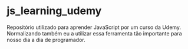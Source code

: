 # js_learning_udemy
Repositório utilizado para aprender JavaScript por um curso da Udemy. 
Normalizando também eu a utilizar essa ferramenta tão importante para nosso dia a dia de programador.
